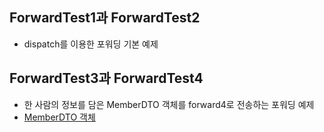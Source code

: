 ## ForwardTest1과 ForwardTest2
- dispatch를 이용한 포워딩 기본 예제

## ForwardTest3과 ForwardTest4
- 한 사람의 정보를 담은 MemberDTO 객체를 forward4로 전송하는 포워딩 예제
- [MemberDTO 객체]() 